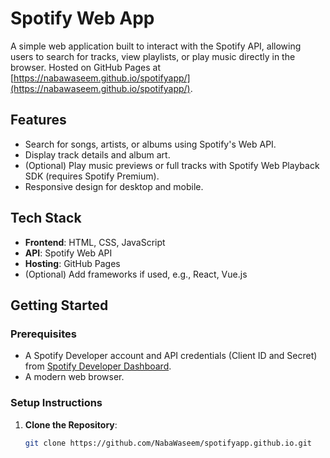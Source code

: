 # Spotify Web App

A simple web application built to interact with the Spotify API, allowing users to search for tracks, view playlists, or play music directly in the browser. Hosted on GitHub Pages at [https://nabawaseem.github.io/spotifyapp/](https://nabawaseem.github.io/spotifyapp/).

## Features
- Search for songs, artists, or albums using Spotify's Web API.
- Display track details and album art.
- (Optional) Play music previews or full tracks with Spotify Web Playback SDK (requires Spotify Premium).
- Responsive design for desktop and mobile.

## Tech Stack
- **Frontend**: HTML, CSS, JavaScript
- **API**: Spotify Web API
- **Hosting**: GitHub Pages
- (Optional) Add frameworks if used, e.g., React, Vue.js

## Getting Started

### Prerequisites
- A Spotify Developer account and API credentials (Client ID and Secret) from [Spotify Developer Dashboard](https://developer.spotify.com/dashboard).
- A modern web browser.

### Setup Instructions
1. **Clone the Repository**:
   ```bash
   git clone https://github.com/NabaWaseem/spotifyapp.github.io.git
